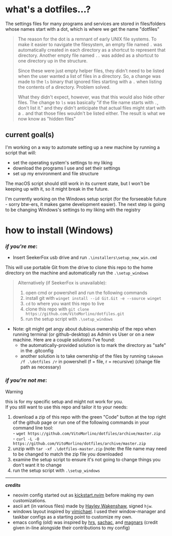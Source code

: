 # what's a dotfiles...?
The settings files for many programs and services are stored in files/folders whose names start with a dot, which is where we get the name "dotfiles"
>The reason for the dot is a remnant of early UNIX file systems. To make it easier to navigate the filesystem, an empty file named `.` was automatically created in each directory as a shortcut to represent that directory. Another empty file named `..` was added as a shortcut to one directory up in the structure.
>
>Since these were just empty helper files, they didn't need to be listed when the user wanted a list of files in a directory. So, a change was made to the `ls` binary that ignored files starting with a `.` when listing the contents of a directory. Problem solved.
>
>What they didn't expect, however, was that this would also hide other files. The change to `ls` was basically "if the file name starts with `.`, don't list it." and they didn't anticipate that actual files might start with a `.` and that those files wouldn't be listed either. The result is what we now know as "hidden files"

## current goal(s)
I'm working on a way to automate setting up a new machine by running a script that will:
- set the operating system's settings to my liking
- download the programs I use and set their settings
- set up my environment and file structure

The macOS script should still work in its current state, but I won't be keeping up with it, so it might break in the future.

I'm currently working on the Windows setup script (for the forseeable future - sorry btw-ers, it makes game development easier). The next step is going to be changing Windows's settings to my liking with the registry

# how to install (Windows)
### _if you're me_:
  * Insert SeekerFox usb drive and run `.\installers\setup_new_win.cmd`

  This will use portable Git from the drive to clone this repo to the home directory on the machine and automatically run the `.\setup_windows`

  >Alternatively (if SeekerFox is unavailable):
  >1. open cmd or powershell and run the following commands
  >2. install git with `winget install --id Git.Git -e --source winget`
  >3. `cd` to where you want this repo to live
  >4. clone this repo with `git clone https://github.com/VitoMorlino/dotfiles.git`
  >5. run the setup script with `.\setup_windows`

  * Note: git might get angy about dubious ownership of the repo when running terminal (or github-desktop) as Admin vs User or on a new machine. Here are a couple solutions I've found:
    - the automatically-provided solution is to mark the directory as "safe" in the .gitconfig
    - another solution is to take ownership of the files by running `takeown /f .\dotfiles /r` in powershell (f = file, r = recursive) (change file path as necessary)

### _if you're not me_:
>[!Warning]
>this is for my specific setup and might not work for you.  
>If you still want to use this repo and tailor it to your needs:
  1. download a zip of this repo with the green "Code" button at the top right of the github page or run one of the following commands in your command line tool:  
    - `wget https://github.com/VitoMorlino/dotfiles/archive/master.zip`  
    - `curl -L -O https://github.com/VitoMorlino/dotfiles/archive/master.zip`  
  2. unzip with `tar -xf .\dotfiles-master.zip` (note: the file name may need to be changed to match the zip file you downloaded
  3. examine the setup script to ensure it's not going to change things you don't want it to change
  4. run the setup script with `.\setup_windows`


---
**_credits_**
- neovim config started out as [kickstart.nvim](https://github.com/nvim-lua/kickstart.nvim) before making my own customizations.
- ascii art (in various files) made by [Hayley Wakenshaw](https://www.ludd.ltu.se/~vk/pics/ascii/junkyard/techstuff/tutorials/Hayley_Wakenshaw.html), signed `hjw`.
- windows layout inspired by [vimichael](https://github.com/vimichael). I used their window-manager and taskbar configs as a starting point to customize my own.
- emacs config (old) was inspired by [hrs](https://github.com/hrs), [sachac](https://github.com/sachac), and [magnars](https://github.com/magnars) (credit given in-line alongside their contributions to my config)
